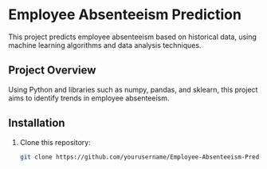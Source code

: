 # Employee Absenteeism Prediction

This project predicts employee absenteeism based on historical data, using machine learning algorithms and data analysis techniques.

## Project Overview
Using Python and libraries such as numpy, pandas, and sklearn, this project aims to identify trends in employee absenteeism.

## Installation
1. Clone this repository:
   ```bash
   git clone https://github.com/yourusername/Employee-Absenteeism-Prediction.git
